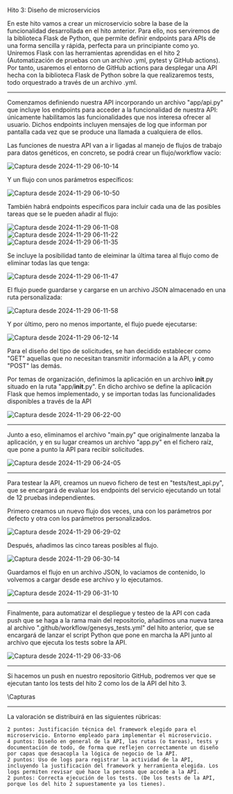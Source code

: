 Hito 3: Diseño de microservicios

En este hito vamos a crear un microservicio sobre la base de la funcionalidad desarrollada en el hito anterior. Para ello, nos serviremos de la biblioteca Flask de Python, que permite definir endpoints para APIs de una forma sencilla y rápida, perfecta para un principiante como yo. Uniremos Flask con las herramientas aprendidas en el hito 2 (Automatización de pruebas con un archivo .yml, pytest y GitHub actions). Por tanto, usaremos el entorno de GitHub actions para desplegar una API hecha con la biblioteca Flask de Python sobre la que realizaremos tests, todo orquestrado a través de un archivo .yml.

-------------------------------------------------------------------------------

Comenzamos definiendo nuestra API incorporando un archivo "app/api.py" que incluye los endpoints para acceder a la funcionalidad de nuestra API: únicamente habilitamos las funcionalidades que nos interesa ofrecer al usuario. Dichos endpoints incluyen mensajes de log que informan por pantalla cada vez que se produce una llamada a cualquiera de ellos.

Las funciones de nuestra API van a ir ligadas al manejo de flujos de trabajo para datos genéticos, en concreto, se podrá crear un flujo/workflow vacío:

![Captura desde 2024-11-29 06-10-14](https://github.com/user-attachments/assets/6dea7ed8-8a74-4b12-a444-b7b6d41b27ca)

Y un flujo con unos parámetros específicos:

![Captura desde 2024-11-29 06-10-50](https://github.com/user-attachments/assets/a63ac0a8-bd23-4c6b-af51-afc87c2d979d)

También habrá endpoints específicos para incluir cada una de las posibles tareas que se le pueden añadir al flujo:

![Captura desde 2024-11-29 06-11-08](https://github.com/user-attachments/assets/3d500638-08be-407f-9faf-8ae91f0bd77b)
![Captura desde 2024-11-29 06-11-22](https://github.com/user-attachments/assets/612c5e12-cb2f-453f-bb83-269d950145d9)
![Captura desde 2024-11-29 06-11-35](https://github.com/user-attachments/assets/635e0b87-83f5-4eae-bc45-19e1b975720b)

Se incluye la posibilidad tanto de eleiminar la última tarea al flujo como de eliminar todas las que tenga:

![Captura desde 2024-11-29 06-11-47](https://github.com/user-attachments/assets/dc4277ff-086b-4427-ac44-35c20acae4ad)

El flujo puede guardarse y cargarse en un archivo JSON almacenado en una ruta personalizada:

![Captura desde 2024-11-29 06-11-58](https://github.com/user-attachments/assets/a2d82dab-0d36-432b-b002-a40742d857ad)

Y por último, pero no menos importante, el flujo puede ejecutarse:

![Captura desde 2024-11-29 06-12-14](https://github.com/user-attachments/assets/87ae6c86-f4f1-4f3a-beaa-c357b516755b)

Para el diseño del tipo de solicitudes, se han decidido establecer como "GET" aquellas que no necesitan transmitir información a la API, y como "POST" las demás.

Por temas de organización, definimos la aplicación en un archivo __init__.py situado en la ruta "app/__init__.py". En dicho archivo se define la aplicación Flask que hemos implementado, y se importan todas las funcionalidades disponibles a través de la API

![Captura desde 2024-11-29 06-22-00](https://github.com/user-attachments/assets/ae2afb45-b8dd-4c44-89bb-d5eeba3d1cf0)

-------------------------------------------------------------------------------

Junto a eso, eliminamos el archivo "main.py" que originalmente lanzaba la aplicación, y en su lugar creamos un archivo "app.py" en el fichero raíz, que pone a punto la API para recibir solicitudes.

![Captura desde 2024-11-29 06-24-05](https://github.com/user-attachments/assets/c42d59ff-f64a-4b71-90de-bd3f78271283)

-------------------------------------------------------------------------------

Para testear la API, creamos un nuevo fichero de test en "tests/test_api.py", que se encargará de evaluar los endpoints del servicio ejecutando un total de 12 pruebas independientes.

Primero creamos un nuevo flujo dos veces, una con los parámetros por defecto y otra con los parámetros personalizados.

![Captura desde 2024-11-29 06-29-02](https://github.com/user-attachments/assets/fada7c4f-242b-47d6-b370-672f58cc74fc)

Después, añadimos las cinco tareas posibles al flujo.

![Captura desde 2024-11-29 06-30-14](https://github.com/user-attachments/assets/41fd8c13-2376-450b-a6ee-bb8f807fa2aa)

Guardamos el flujo en un archivo JSON, lo vaciamos de contenido, lo volvemos a cargar desde ese archivo y lo ejecutamos.

![Captura desde 2024-11-29 06-31-10](https://github.com/user-attachments/assets/803cb815-e6aa-46f0-9e0e-589ac56dab8a)

-------------------------------------------------------------------------------

Finalmente, para automatizar el despliegue y testeo de la API con cada push que se haga a la rama main del repositorio, añadimos una nueva tarea al archivo ".github/workflow/genesys_tests.yml" del hito anterior, que se encargará de lanzar el script Python que pone en marcha la API junto al archivo que ejecuta los tests sobre la API.

![Captura desde 2024-11-29 06-33-06](https://github.com/user-attachments/assets/070f960d-7ca9-4d9e-9858-225bb5310e99)

-------------------------------------------------------------------------------

Si hacemos un push en nuestro repositorio GitHub, podremos ver que se ejecutan tanto los tests del hito 2 como los de la API del hito 3.

\Capturas

-------------------------------------------------------------------------------

La valoración se distribuirá en las siguientes rúbricas:

    2 puntos: Justificación técnica del framework elegido para el microservicio. Entorno empleado para implementar el microservicio.
    4 puntos: Diseño en general de la API, las rutas (o tareas), tests y documentación de todo, de forma que reflejen correctamente un diseño por capas que desacopla la lógica de negocio de la API.
    2 puntos: Uso de logs para registrar la actividad de la API, incluyendo la justificación del framework y herramienta elegida. Los logs permiten revisar qué hace la persona que accede a la API.
    2 puntos: Correcta ejecución de los tests. (De los tests de la API, porque los del hito 2 supuestamente ya los tienes).
